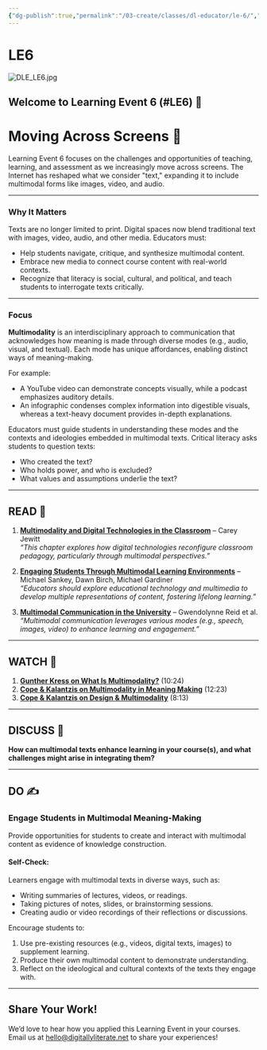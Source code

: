 ```yaml
---
{"dg-publish":true,"permalink":"/03-create/classes/dl-educator/le-6/","title":"Moving Across Screens","tags":["education","project-based-learning","digital-literacy","screens","multimodal"]}
---
```



# LE6

![DLE_LE6.jpg](/img/user/04%20META/%F0%9F%94%97%20Assets/DLE_LE6.jpg)

## Welcome to Learning Event 6 (#LE6) 🎯

# Moving Across Screens 🌟

Learning Event 6 focuses on the challenges and opportunities of teaching, learning, and assessment as we increasingly move across screens. The Internet has reshaped what we consider "text," expanding it to include multimodal forms like images, video, and audio.

---

### Why It Matters

Texts are no longer limited to print. Digital spaces now blend traditional text with images, video, audio, and other media. Educators must:

- Help students navigate, critique, and synthesize multimodal content.
- Embrace new media to connect course content with real-world contexts.
- Recognize that literacy is social, cultural, and political, and teach students to interrogate texts critically.

---

### Focus

**Multimodality** is an interdisciplinary approach to communication that acknowledges how meaning is made through diverse modes (e.g., audio, visual, and textual). Each mode has unique affordances, enabling distinct ways of meaning-making.

For example:

- A YouTube video can demonstrate concepts visually, while a podcast emphasizes auditory details.
- An infographic condenses complex information into digestible visuals, whereas a text-heavy document provides in-depth explanations.

Educators must guide students in understanding these modes and the contexts and ideologies embedded in multimodal texts. Critical literacy asks students to question texts:

- Who created the text?
- Who holds power, and who is excluded?
- What values and assumptions underlie the text?

---

## READ 📖

1. [**Multimodality and Digital Technologies in the Classroom**](https://link.springer.com/chapter/10.1007/978-94-6209-266-2_8) – Carey Jewitt  
    _“This chapter explores how digital technologies reconfigure classroom pedagogy, particularly through multimodal perspectives.”_
    
2. [**Engaging Students Through Multimodal Learning Environments**](https://eprints.usq.edu.au/9100/2/Sankey_Birch_Gardiner_Ascilite_2010_PV.pdf) – Michael Sankey, Dawn Birch, Michael Gardiner  
    _“Educators should explore educational technology and multimedia to develop multiple representations of content, fostering lifelong learning.”_
    
3. [**Multimodal Communication in the University**](https://wac.colostate.edu/atd/articles/reidetal2016.cfm) – Gwendolynne Reid et al.  
    _“Multimodal communication leverages various modes (e.g., speech, images, video) to enhance learning and engagement.”_
    

---

## WATCH 🎥

1. [**Gunther Kress on What Is Multimodality?**](https://www.youtube.com/watch?v=nt5wPIhhDDU) (10:24)
2. [**Cope & Kalantzis on Multimodality in Meaning Making**](https://www.youtube.com/watch?v=P78jSLUQVrw) (12:23)
3. [**Cope & Kalantzis on Design & Multimodality**](https://www.youtube.com/watch?v=Zg9PiSn4Yf0) (8:13)

---

## DISCUSS 💬

**How can multimodal texts enhance learning in your course(s), and what challenges might arise in integrating them?**

---

## DO ✍️

### Engage Students in Multimodal Meaning-Making

Provide opportunities for students to create and interact with multimodal content as evidence of knowledge construction.

#### Self-Check:

Learners engage with multimodal texts in diverse ways, such as:

- Writing summaries of lectures, videos, or readings.
- Taking pictures of notes, slides, or brainstorming sessions.
- Creating audio or video recordings of their reflections or discussions.

Encourage students to:

1. Use pre-existing resources (e.g., videos, digital texts, images) to supplement learning.
2. Produce their own multimodal content to demonstrate understanding.
3. Reflect on the ideological and cultural contexts of the texts they engage with.

---

## Share Your Work!

We’d love to hear how you applied this Learning Event in your courses. Email us at hello@digitallyliterate.net to share your experiences!